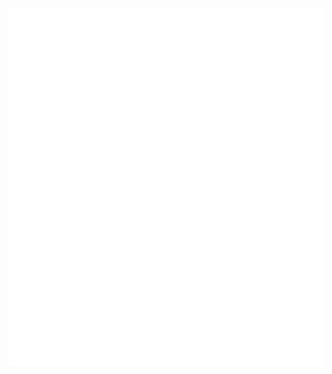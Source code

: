 <!-- # Матвей Т -->

<!-- ### [Website](https://www.linkrbot.com/dev) -->

<!-- [![Metrics](/github-metrics.svg)](https://github.com/AtomicGamer9523) -->

[![Statistics](./github-metrics.svg)](https://github.com/Phabr1945)

<!-- [![Metrics](https://metrics.lecoq.io/AtomicGamer9523?template=classic&base.indepth=true&languages=1&lines=1&habits=1&achievements=1&people=1&base=header%2C%20activity%2C%20community%2C%20repositories%2C%20metadata&base.indepth=true&base.hireable=false&base.skip=false&languages=false&languages.limit=50&languages.threshold=0%25&languages.other=false&languages.colors=github&languages.sections=most-used&languages.details=bytes-size%2C%20percentage&languages.indepth=false&languages.analysis.timeout=15&languages.analysis.timeout.repositories=7.5&languages.categories=markup%2C%20programming&languages.recent.categories=markup%2C%20programming&languages.recent.load=300&languages.recent.days=14&lines=false&lines.sections=base&lines.repositories.limit=4&lines.history.limit=1&habits=false&habits.from=200&habits.days=14&habits.facts=true&habits.charts=false&habits.charts.type=classic&habits.trim=false&habits.languages.limit=8&habits.languages.threshold=0%25&people=false&people.limit=24&people.identicons=false&people.identicons.hide=false&people.size=28&people.types=followers%2C%20following&people.shuffle=true&achievements=false&achievements.threshold=C&achievements.secrets=true&achievements.display=detailed&achievements.limit=0&config.timezone=America%2FNew_York)](https://github.com/AtomicGamer9523) -->
